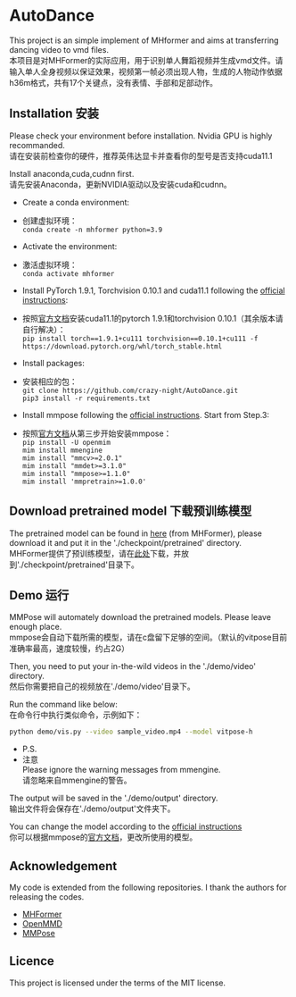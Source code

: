 # **AutoDance**

This project is an simple implement of MHformer and aims at transferring dancing video to vmd files.  
本项目是对MHFormer的实际应用，用于识别单人舞蹈视频并生成vmd文件。请输入单人全身视频以保证效果，视频第一帧必须出现人物，生成的人物动作依据h36m格式，共有17个关键点，没有表情、手部和足部动作。

##

## Installation  安装
Please check your environment before installation. Nvidia GPU is highly recommanded.  
请在安装前检查你的硬件，推荐英伟达显卡并查看你的型号是否支持cuda11.1  

Install anaconda,cuda,cudnn first.  
请先安装Anaconda，更新NVIDIA驱动以及安装cuda和cudnn。

- Create a conda environment: 
- 创建虚拟环境：  
```conda create -n mhformer python=3.9```

- Activate the environment:
- 激活虚拟环境：  
```conda activate mhformer```

- Install PyTorch 1.9.1, Torchvision 0.10.1 and cuda11.1 following the [official instructions](https://pytorch.org/):
- 按照[官方文档](https://pytorch.org/)安装cuda11.1的pytorch 1.9.1和torchvision 0.10.1（其余版本请自行解决）：  
```pip install torch==1.9.1+cu111 torchvision==0.10.1+cu111 -f https://download.pytorch.org/whl/torch_stable.html```

- Install packages: 
- 安装相应的包：  
```git clone https://github.com/crazy-night/AutoDance.git```  
```pip3 install -r requirements.txt```

- Install mmpose following the [official instructions](https://mmpose.readthedocs.io/zh-cn/dev-1.x/installation.html). Start from Step.3:
- 按照[官方文档](https://mmpose.readthedocs.io/zh-cn/dev-1.x/installation.html)从第三步开始安装mmpose：  
```pip install -U openmim```  
```mim install mmengine```  
```mim install "mmcv>=2.0.1"```  
```mim install "mmdet>=3.1.0"```  
```mim install "mmpose>=1.1.0"```  
```mim install 'mmpretrain>=1.0.0'```  
  
##

## Download pretrained model  下载预训练模型

The pretrained model can be found in [here](https://drive.google.com/drive/folders/1UWuaJ_nE19x2aM-Th221UpdhRPSCFwZa?usp=sharing) (from MHFormer), please download it and put it in the './checkpoint/pretrained' directory.  
MHFormer提供了预训练模型，请在[此处](https://drive.google.com/drive/folders/1UWuaJ_nE19x2aM-Th221UpdhRPSCFwZa?usp=sharing)下载，并放到'./checkpoint/pretrained'目录下。

##

## Demo  运行
MMPose will automately download the pretrained models. Please leave enough place.  
mmpose会自动下载所需的模型，请在c盘留下足够的空间。（默认的vitpose目前准确率最高，速度较慢，约占2G）  

Then, you need to put your in-the-wild videos in the './demo/video' directory.   
然后你需要把自己的视频放在'./demo/video'目录下。  

Run the command like below:  
在命令行中执行类似命令，示例如下：  
```bash
python demo/vis.py --video sample_video.mp4 --model vitpose-h
```

- P.S.
- 注意  
Please ignore the warning messages from mmengine.  
请忽略来自mmengine的警告。

The output will be saved in the './demo/output' directory.  
输出文件将会保存在'./demo/output'文件夹下。  

You can change the model according to the [official instructions](https://mmpose.readthedocs.io/zh-cn/dev-1.x/model_zoo/body_2d_keypoint.html)  
你可以根据mmpose的[官方文档](https://mmpose.readthedocs.io/zh-cn/dev-1.x/model_zoo/body_2d_keypoint.html)，更改所使用的模型。


##

## Acknowledgement

My code is extended from the following repositories. I thank the authors for releasing the codes. 

- [MHFormer](https://github.com/Vegetebird/MHFormer)
- [OpenMMD](https://github.com/peterljq/OpenMMD)
- [MMPose](https://github.com/open-mmlab/mmpose/tree/dev-1.x)
## Licence

This project is licensed under the terms of the MIT license.
